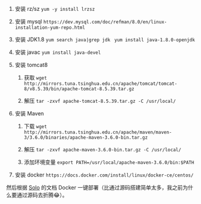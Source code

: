 

1. 安装 rz/sz 
`yum -y install lrzsz`

2. 安装 mysql
`https://dev.mysql.com/doc/refman/8.0/en/linux-installation-yum-repo.html
`


3. 安装 JDK1.8
`yum search java|grep jdk
`
`yum install java-1.8.0-openjdk
`

4. 安装 javac
`yum install java-devel
`

5. 安装 tomcat8
    1. 获取
`wget http://mirrors.tuna.tsinghua.edu.cn/apache/tomcat/tomcat-8/v8.5.39/bin/apache-tomcat-8.5.39.tar.gz
`

    2. 解压
`tar -zxvf apache-tomcat-8.5.39.tar.gz -C /usr/local/
`


6. 安装 Maven
    1. 下载
`wget http://mirrors.tuna.tsinghua.edu.cn/apache/maven/maven-3/3.6.0/binaries/apache-maven-3.6.0-bin.tar.gz
`
    2. 解压
`tar -zxvf apache-maven-3.6.0-bin.tar.gz -C /usr/local/
`

    3. 添加环境变量
`export PATH=/usr/local/apache-maven-3.6.0/bin:$PATH
`

7. 安装 docker
`https://docs.docker.com/install/linux/docker-ce/centos/`

然后根据 [Solo]([https://github.com/b3log/solo](https://github.com/b3log/solo)) 的文档 Docker 一键部署（比通过源码搭建简单太多，我之前为什么要通过源码去折腾:joy:）。
